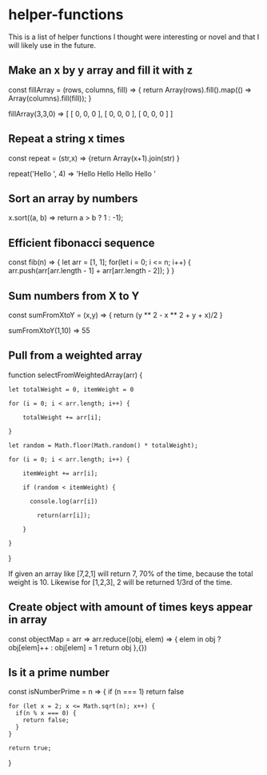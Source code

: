 # helper-functions

This is a list of helper functions I thought were interesting or novel and that I will likely use in the future.

## Make an x by y array and fill it with z

const fillArray = (rows, columns, fill) => {
  return Array(rows).fill().map(() => Array(columns).fill(fill));
}

fillArray(3,3,0) => [ [ 0, 0, 0 ], [ 0, 0, 0 ], [ 0, 0, 0 ] ]

## Repeat a string x times

const repeat = (str,x) => {return Array(x+1).join(str) }

repeat('Hello ', 4) => 'Hello Hello Hello Hello '

## Sort an array by numbers

x.sort((a, b) => return a > b ? 1 : -1);

## Efficient fibonacci sequence

const fib(n) => {
  let arr = [1, 1];
  for(let i = 0; i <= n; i++) {
    arr.push(arr[arr.length - 1] + arr[arr.length - 2]);
  }
}

## Sum numbers from X to Y 

const sumFromXtoY = (x,y) => {
  return (y ** 2 - x ** 2 + y + x)/2
}

sumFromXtoY(1,10) => 55

## Pull from a weighted array

  function selectFromWeightedArray(arr) {

    let totalWeight = 0, itemWeight = 0
    
    for (i = 0; i < arr.length; i++) {
    
        totalWeight += arr[i];
        
    }
    
    let random = Math.floor(Math.random() * totalWeight);
    
    for (i = 0; i < arr.length; i++) {
    
        itemWeight += arr[i];
        
        if (random < itemWeight) {
        
          console.log(arr[i])
          
            return(arr[i]);
            
        }
        
    }
    
  }

If given an array like [7,2,1] will return 7, 70% of the time, because the total weight is 10. 
Likewise for [1,2,3], 2 will be returned 1/3rd of the time.


## Create object with amount of times keys appear in array

const objectMap = arr =>
  arr.reduce((obj, elem) => {
  elem in obj ? obj[elem]++ : obj[elem] = 1
  return obj
},{})

## Is it a prime number

  const isNumberPrime = n => {
    if (n === 1) return false
    
    for (let x = 2; x <= Math.sqrt(n); x++) {
      if(n % x === 0) {
        return false;
      }
    }
    
    return true;    
  }
